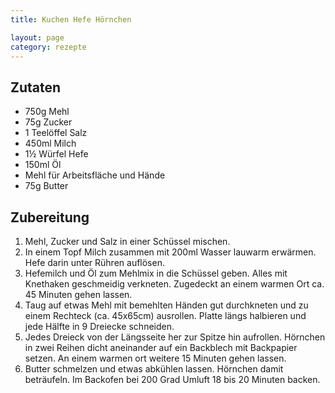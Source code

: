 ```yaml
---
title: Kuchen Hefe Hörnchen

layout: page
category: rezepte
---
```


Zutaten
-------
- 750g Mehl
- 75g Zucker
- 1 Teelöffel Salz
- 450ml Milch
- 1½ Würfel Hefe
- 150ml Öl
- Mehl für Arbeitsfläche und Hände
- 75g Butter

Zubereitung
-----------
1. Mehl, Zucker und Salz in einer Schüssel mischen. 
2. In einem Topf Milch zusammen mit 200ml Wasser lauwarm erwärmen. Hefe darin unter Rühren auflösen. 
3. Hefemilch und Öl zum Mehlmix in die Schüssel geben. Alles mit Knethaken geschmeidig verkneten. 
Zugedeckt an einem warmen Ort ca. 45 Minuten gehen lassen.
4. Taug auf etwas Mehl mit bemehlten Händen gut durchkneten und zu einem Rechteck (ca. 45x65cm) ausrollen. 
Platte längs halbieren und jede Hälfte in 9 Dreiecke schneiden. 
5. Jedes Dreieck von der Längsseite her zur Spitze hin aufrollen. Hörnchen in zwei Reihen dicht aneinander auf ein Backblech
mit Backpapier setzen. An einem warmen ort weitere 15 Minuten gehen lassen.
6. Butter schmelzen und etwas abkühlen lassen. Hörnchen damit beträufeln. 
Im Backofen bei 200 Grad Umluft 18 bis 20 Minuten backen.

